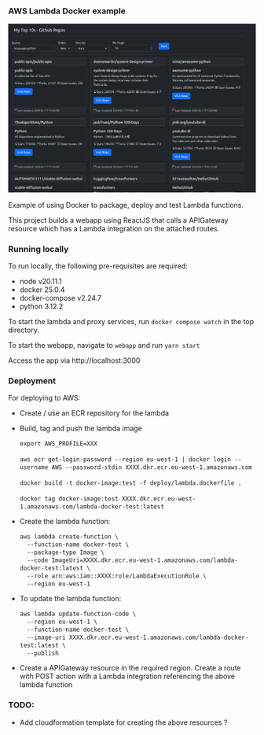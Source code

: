 ### AWS Lambda Docker example

![Webapp](app.png)

Example of using Docker to package, deploy and test Lambda functions.

This project builds a webapp using ReactJS that calls a APIGateway resource which has a Lambda integration on the attached routes.


### Running locally

To run locally, the following pre-requisites are required:

* node v20.11.1
* docker 25.0.4
* docker-compose v2.24.7
* python 3.12.2

To start the lambda and proxy services, run `docker compose watch` in the top directory.

To start the webapp, navigate to `webapp` and run `yarn start`

Access the app via http://localhost:3000

### Deployment

For deploying to AWS:

* Create / use an ECR repository for the lambda

* Build, tag and push the lambda image
  ```
  export AWS_PROFILE=XXX

  aws ecr get-login-password --region eu-west-1 | docker login --username AWS --password-stdin XXXX.dkr.ecr.eu-west-1.amazonaws.com
  
  docker build -t docker-image:test -f deploy/lambda.dockerfile .
  
  docker tag docker-image:test XXXX.dkr.ecr.eu-west-1.amazonaws.com/lambda-docker-test:latest
  ```

* Create the lambda function:
  ```
  aws lambda create-function \
    --function-name docker-test \
    --package-type Image \
    --code ImageUri=XXXX.dkr.ecr.eu-west-1.amazonaws.com/lambda-docker-test:latest \
    --role arn:aws:iam::XXXX:role/LambdaExecutionRole \
    --region eu-west-1
  ```

* To update the lambda function:
  ```
  aws lambda update-function-code \
    --region eu-west-1 \
    --function-name docker-test \
    --image-uri XXXX.dkr.ecr.eu-west-1.amazonaws.com/lambda-docker-test:latest \
    --publish
  ```

* Create a APIGateway resource in the required region. Create a route with POST action with a Lambda integration referencing the above lambda function


### TODO:

* Add cloudformation template for creating the above resources ?
